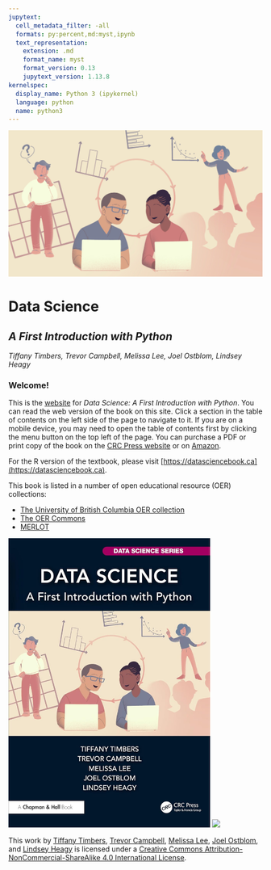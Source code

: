 ```yaml
---
jupytext:
  cell_metadata_filter: -all
  formats: py:percent,md:myst,ipynb
  text_representation:
    extension: .md
    format_name: myst
    format_version: 0.13
    jupytext_version: 1.13.8
kernelspec:
  display_name: Python 3 (ipykernel)
  language: python
  name: python3
---
```


![](img/frontmatter/ds-a-first-intro-graphic.jpg)

# Data Science

## *A First Introduction with Python*

*Tiffany Timbers, Trevor Campbell, Melissa Lee, Joel Ostblom, Lindsey Heagy*

### Welcome!

This is the [website](https://python.datasciencebook.ca) for *Data Science: A First Introduction with Python*.
You can read the web version of the book on this site. Click a section in the table of contents
on the left side of the page to navigate to it. If you are on a mobile device,
you may need to open the table of contents first by clicking the menu button on
the top left of the page. You can purchase a PDF or print copy of the book on the [CRC Press website](https://www.routledge.com/Data-Science-A-First-Introduction-with-Python/Timbers-Campbell-Lee-Ostblom-Heagy/p/book/9781032572239) or on [Amazon](https://www.amazon.com/Data-Science-Introduction-Python-Chapman/dp/103257223X).

For the R version of the textbook, please visit [https://datasciencebook.ca](https://datasciencebook.ca).

This book is listed in a number of open educational resource (OER) collections:

- [The University of British Columbia OER collection](https://oer.open.ubc.ca/data-science-a-first-introduction-python-version/)
- [The OER Commons](https://oercommons.org/courses/data-science-a-first-introduction-with-python)
- [MERLOT](https://merlot.org/merlot/viewMaterial.htm?id=773420157)

<img src="img/frontmatter/ds-a-first-intro-cover.jpg" width="400">

<img src="https://i.creativecommons.org/l/by-nc-sa/4.0/88x31.png">

This work by [Tiffany Timbers](https://www.tiffanytimbers.com/),
[Trevor Campbell](https://trevorcampbell.me/),
[Melissa Lee](https://www.stat.ubc.ca/users/melissa-lee),
[Joel Ostblom](https://joelostblom.com/),
and [Lindsey Heagy](https://lindseyjh.ca/)
is licensed under
a [Creative Commons Attribution-NonCommercial-ShareAlike 4.0 International License](http://creativecommons.org/licenses/by-nc-sa/4.0/).
